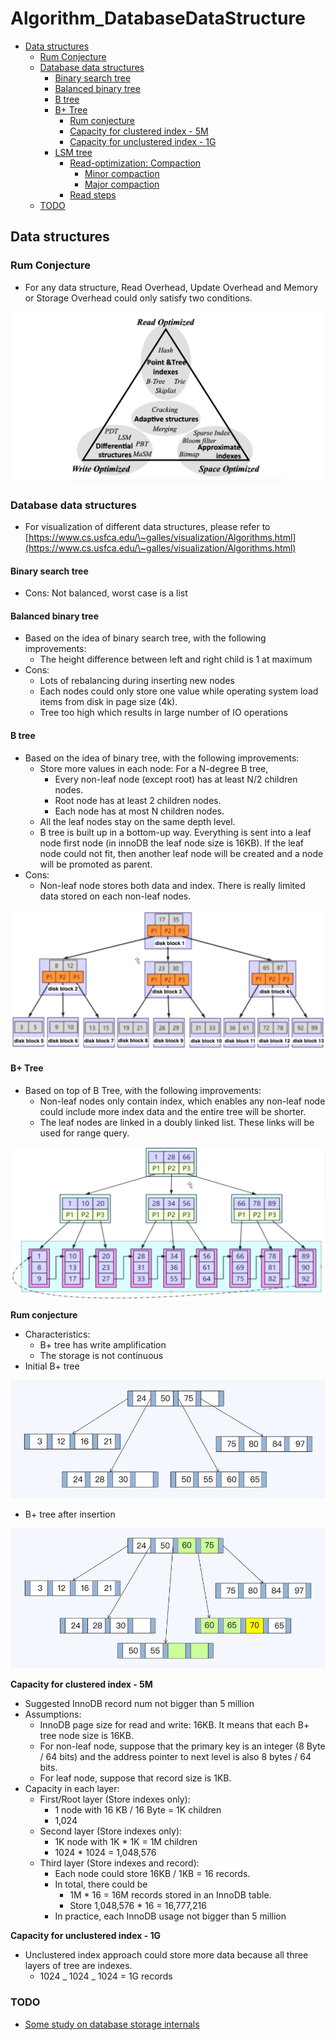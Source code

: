 # Algorithm_DatabaseDataStructure

* [Data structures](algorithm_databasedatastructure.md#data-structures)
  * [Rum Conjecture](algorithm_databasedatastructure.md#rum-conjecture)
  * [Database data structures](algorithm_databasedatastructure.md#database-data-structures)
    * [Binary search tree](algorithm_databasedatastructure.md#binary-search-tree)
    * [Balanced binary  tree](algorithm_databasedatastructure.md#balanced-binary--tree)
    * [B tree](algorithm_databasedatastructure.md#b-tree)
    * [B+ Tree](algorithm_databasedatastructure.md#b-tree-1)
      * [Rum conjecture](algorithm_databasedatastructure.md#rum-conjecture-1)
      * [Capacity for clustered index - 5M](algorithm_databasedatastructure.md#capacity-for-clustered-index---5m)
      * [Capacity for unclustered index - 1G](algorithm_databasedatastructure.md#capacity-for-unclustered-index---1g)
    * [LSM tree](algorithm_databasedatastructure.md#lsm-tree)
      * [Read-optimization: Compaction](algorithm_databasedatastructure.md#read-optimization-compaction)
        * [Minor compaction](algorithm_databasedatastructure.md#minor-compaction)
        * [Major compaction](algorithm_databasedatastructure.md#major-compaction)
      * [Read steps](algorithm_databasedatastructure.md#read-steps)
  * [TODO](algorithm_databasedatastructure.md#todo)

## Data structures

### Rum Conjecture

* For any data structure, Read Overhead, Update Overhead and Memory or Storage Overhead could only satisfy two conditions. 

![](../.gitbook/assets/kv_db_design_rumGuess.png)

### Database data structures

* For visualization of different data structures, please refer to [https://www.cs.usfca.edu/\~galles/visualization/Algorithms.html](https://www.cs.usfca.edu/\~galles/visualization/Algorithms.html)

#### Binary search tree

* Cons: Not balanced, worst case is a list

#### Balanced binary  tree

* Based on the idea of binary search tree, with the following improvements:
  * The height difference between left and right child is 1 at maximum
* Cons:
  * Lots of rebalancing during inserting new nodes
  * Each nodes could only store one value while operating system load items from disk in page size (4k).
  * Tree too high which results in large number of IO operations

#### B tree

* Based on the idea of binary tree, with the following improvements:
  * Store more values in each node: For a N-degree B tree, 
    * Every non-leaf node (except root) has at least N/2 children nodes.
    * Root node has at least 2 children nodes.
    * Each node has at most N children nodes. 
  * All the leaf nodes stay on the same depth level.
  * B tree is built up in a bottom-up way. Everything is sent into a leaf node first node (in innoDB the leaf node size is 16KB). If the leaf node could not fit, then another leaf node will be created and a node will be promoted as parent. 
* Cons:
  * Non-leaf node stores both data and index. There is really limited data stored on each non-leaf nodes. 

![Index B tree](../.gitbook/assets/mysql_index_btree.png)

#### B+ Tree

* Based on top of B Tree, with the following improvements:
  * Non-leaf nodes only contain index, which enables any non-leaf node  could include more index data and the entire tree will be shorter. 
  * The leaf nodes are linked in a doubly linked list. These links will be used for range query. 

![Index B Plus tree](../.gitbook/assets/mysql_index_bPlusTree.png)

**Rum conjecture**

* Characteristics:
  * B+ tree has write amplification
  * The storage is not continuous
* Initial B+ tree

![](../.gitbook/assets/relationalDb_distributed_internals_BtreeConjecture.png)

* B+ tree after insertion

![](../.gitbook/assets/relationalDb_distributed_internals_BtreeConjecture2.png)

**Capacity for clustered index - 5M**

* Suggested InnoDB record num not bigger than 5 million
* Assumptions: 
  * InnoDB page size for read and write: 16KB. It means that each B+ tree node size is 16KB. 
  * For non-leaf node, suppose that the primary key is an integer (8 Byte / 64 bits) and the address pointer to next level is also 8 bytes / 64 bits. 
  * For leaf node, suppose that record size is 1KB. 
* Capacity in each layer:
  * First/Root layer (Store indexes only): 
    * 1 node with 16 KB / 16 Byte = 1K children
    * 1,024 
  * Second layer (Store indexes only): 
    * 1K node with 1K \* 1K = 1M children 
    * 1024 \* 1024 = 1,048,576
  * Third layer (Store indexes and record): 
    * Each node could store 16KB / 1KB = 16 records. 
    * In total, there could be
      * 1M \* 16 = 16M records stored in an InnoDB table. 
      * Store 1,048,576 \* 16 =  16,777,216
    * In practice, each InnoDB usage not bigger than 5 million

**Capacity for unclustered index - 1G**

* Unclustered index approach could store more data because all three layers of tree are indexes. 
  * 1024 _ 1024 _ 1024 = 1G records

### TODO

* [Some study on database storage internals](https://kousiknath.medium.com/data-structures-database-storage-internals-1f5ed3619d43)

